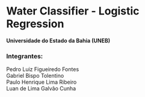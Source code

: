 # Water Classifier - Logistic Regression
**Universidade do Estado da Bahia (UNEB)**

### Integrantes:
Pedro Luiz Figueiredo Fontes\
Gabriel Bispo Tolentino\
Paulo Henrique Lima Ribeiro\
Luan de Lima Galvão Cunha
